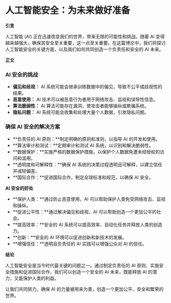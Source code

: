 # 人工智能安全：为未来做好准备

**引言**

人工智能 (AI) 正在迅速改变我们的世界，带来无限的可能性和挑战。随着 AI 变得越来越强大，确保其安全至关重要，这一点至关重要。在这篇博文中，我们将探讨人工智能安全的关键方面，以及我们如何共同创造一个负责任和安全的 AI 未来。

**正文**

### AI 安全的挑战

* **偏见和歧视：** AI 系统可能会继承训练数据中的偏见，导致不公平或歧视性的结果。
* **恶意使用：** AI 技术可以被恶意行为者用于网络攻击、监视和误导性信息。
* **算法脆弱性：** AI 算法可能存在漏洞，使攻击者能够操纵或欺骗系统。
* **隐私问题：** AI 系统可能会收集和处理大量个人数据，引发隐私问题。

### 确保 AI 安全的解决方案

* **负责任的 AI 原则：**制定明确的原则和准则，以指导 AI 的开发和使用。
* **算法审计和测试：**定期审计和测试 AI 系统，以识别和解决脆弱性。
* **数据保护：**实施严格的数据保护措施，以保护个人数据免遭未经授权的访问和滥用。
* **透明度和可解释性：**确保 AI 系统的决策过程透明且可解释，以建立信任并减轻偏差。
* **国际合作：**促进国际合作，制定全球标准和规范，以确保 AI 安全。

**AI 安全的好处**

* **保护人类：**通过防止恶意使用，AI 可以帮助保护人类免受网络攻击、监视和操纵。
* **促进公平性：**通过解决偏见和歧视，AI 可以帮助创造一个更加公平的社会。
* **提高效率：**安全的 AI 系统可以提高效率、自动化任务并释放人类的创造力。
* **创新：**安全的 AI 环境可以促进创新和新技术的发展。
* **增强信任：**透明且负责任的 AI 实践可以增强公众对 AI 的信任。

**结论**

人工智能安全是当今时代最关键的问题之一。通过制定负责任的 AI 原则、实施安全措施和促进国际合作，我们可以创造一个安全的 AI 未来，既能释放 AI 的潜力，又能保护人类的利益。

让我们共同努力，确保 AI 的力量被用来为善，创造一个更加公平、安全和繁荣的世界。
